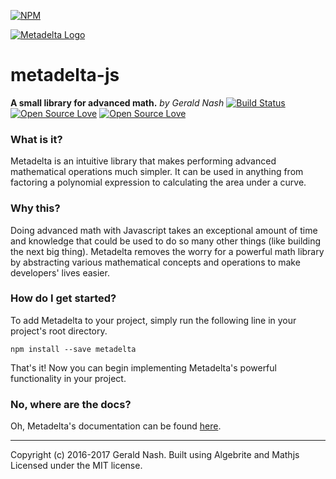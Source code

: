 [![NPM](https://nodei.co/npm/metadelta.png)](https://npmjs.org/package/metadelta)

[![Metadelta Logo](http://aunyks.com/metadelta/assets/metadelta-logo-transparent.png)](https://aunyks.com/metadelta)

# metadelta-js
**A small library for advanced math.**
*by Gerald Nash*
[![Build Status](https://travis-ci.org/aunyks/metadelta-js.svg?branch=master)](https://travis-ci.org/aunyks/metadelta-js)
[![Open Source Love](https://badges.frapsoft.com/os/mit/mit.svg?v=102)](https://github.com/ellerbrock/open-source-badge/)
[![Open Source Love](https://badges.frapsoft.com/os/v1/open-source.svg?v=102)](https://github.com/ellerbrock/open-source-badge/)
### What is it?
Metadelta is an intuitive library that makes performing advanced mathematical operations much simpler. It can be used in anything from factoring a polynomial expression to calculating the area under a curve.

### Why this?
Doing advanced math with Javascript takes an exceptional amount of time and knowledge that could be used to do so many other things (like building the next big thing). Metadelta removes the worry for a powerful math library by abstracting various mathematical concepts and operations to make developers' lives easier.

### How do I get started?
To add Metadelta to your project, simply run the following line in your project's root directory.
```
npm install --save metadelta
```
That's it! Now you can begin implementing Metadelta's powerful functionality in your project.

### No, where are the docs?
Oh, Metadelta's documentation can be found [here](https://github.com/aunyks/metadelta-js/blob/master/DOCS.md).
______________________________________________
Copyright (c) 2016-2017 Gerald Nash.
Built using Algebrite and Mathjs
Licensed under the MIT license.

